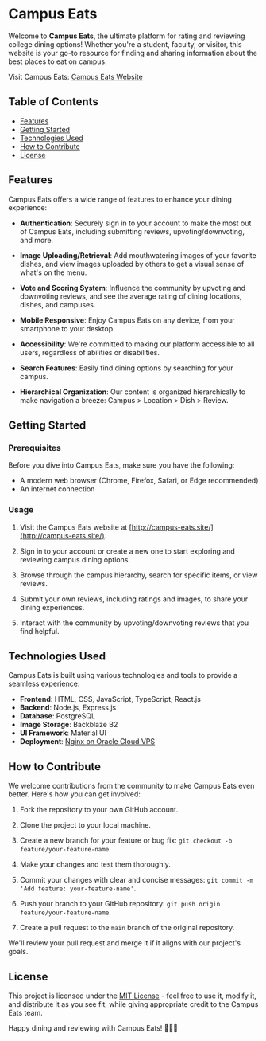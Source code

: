 # Campus Eats

Welcome to **Campus Eats**, the ultimate platform for rating and reviewing college dining options! Whether you're a student, faculty, or visitor, this website is your go-to resource for finding and sharing information about the best places to eat on campus.

Visit Campus Eats: [Campus Eats Website](http://campus-eats.site/)

## Table of Contents

- [Features](#features)
- [Getting Started](#getting-started)
- [Technologies Used](#technologies-used)
- [How to Contribute](#how-to-contribute)
- [License](#license)

## Features

Campus Eats offers a wide range of features to enhance your dining experience:

- **Authentication**: Securely sign in to your account to make the most out of Campus Eats, including submitting reviews, upvoting/downvoting, and more.

- **Image Uploading/Retrieval**: Add mouthwatering images of your favorite dishes, and view images uploaded by others to get a visual sense of what's on the menu.

- **Vote and Scoring System**: Influence the community by upvoting and downvoting reviews, and see the average rating of dining locations, dishes, and campuses.

- **Mobile Responsive**: Enjoy Campus Eats on any device, from your smartphone to your desktop.

- **Accessibility**: We're committed to making our platform accessible to all users, regardless of abilities or disabilities.

- **Search Features**: Easily find dining options by searching for your campus.

- **Hierarchical Organization**: Our content is organized hierarchically to make navigation a breeze: Campus > Location > Dish > Review.

## Getting Started

### Prerequisites

Before you dive into Campus Eats, make sure you have the following:

- A modern web browser (Chrome, Firefox, Safari, or Edge recommended)
- An internet connection

### Usage

1. Visit the Campus Eats website at [http://campus-eats.site/](http://campus-eats.site/).

2. Sign in to your account or create a new one to start exploring and reviewing campus dining options.

3. Browse through the campus hierarchy, search for specific items, or view reviews.

4. Submit your own reviews, including ratings and images, to share your dining experiences.

5. Interact with the community by upvoting/downvoting reviews that you find helpful.

## Technologies Used

Campus Eats is built using various technologies and tools to provide a seamless experience:

- **Frontend**: HTML, CSS, JavaScript, TypeScript, React.js
- **Backend**: Node.js, Express.js
- **Database**: PostgreSQL
- **Image Storage**: Backblaze B2
- **UI Framework**: Material UI
- **Deployment**: [Nginx on Oracle Cloud VPS](https://oracle.com/)

## How to Contribute

We welcome contributions from the community to make Campus Eats even better. Here's how you can get involved:

1. Fork the repository to your own GitHub account.

2. Clone the project to your local machine.

3. Create a new branch for your feature or bug fix: `git checkout -b feature/your-feature-name`.

4. Make your changes and test them thoroughly.

5. Commit your changes with clear and concise messages: `git commit -m 'Add feature: your-feature-name'`.

6. Push your branch to your GitHub repository: `git push origin feature/your-feature-name`.

7. Create a pull request to the `main` branch of the original repository.

We'll review your pull request and merge it if it aligns with our project's goals.

## License

This project is licensed under the [MIT License](LICENSE) - feel free to use it, modify it, and distribute it as you see fit, while giving appropriate credit to the Campus Eats team.

Happy dining and reviewing with Campus Eats! 🍔🍕🍱
